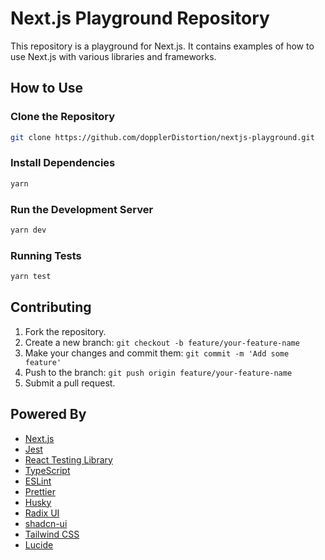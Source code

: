 # Next.js Playground Repository

This repository is a playground for Next.js. It contains examples of how to use Next.js with various libraries and frameworks.

## How to Use

### Clone the Repository

```bash
git clone https://github.com/dopplerDistortion/nextjs-playground.git
```

### Install Dependencies

```bash
yarn
```

### Run the Development Server

```bash
yarn dev
```

### Running Tests

```bash
yarn test
```

## Contributing

1. Fork the repository.
2. Create a new branch: `git checkout -b feature/your-feature-name`
3. Make your changes and commit them: `git commit -m 'Add some feature'`
4. Push to the branch: `git push origin feature/your-feature-name`
5. Submit a pull request.

## Powered By

- [Next.js](https://nextjs.org/)
- [Jest](https://jestjs.io/)
- [React Testing Library](https://testing-library.com/docs/react-testing-library/intro/)
- [TypeScript](https://www.typescriptlang.org/)
- [ESLint](https://eslint.org/)
- [Prettier](https://prettier.io/)
- [Husky](https://typicode.github.io/husky/#/)
- [Radix UI](https://radix-ui.com/)
- [shadcn-ui](https://github.com/shadcn-ui/ui)
- [Tailwind CSS](https://tailwindcss.com/)
- [Lucide](https://lucide.dev/)
